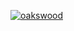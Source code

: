 [![oakswood](https://user-images.githubusercontent.com/48473127/58743766-9ea1c800-8455-11e9-8878-5b764a492fd9.png)](https://harshitchouhan.github.io/OaksWood/)
